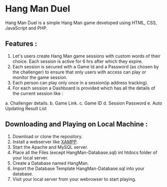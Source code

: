 # Hang Man Duel

  Hang Man Duel is a simple Hang Man game developed using HTML, CSS, JavaScript and PHP.

## Features :

  1. Let's users create Hang Man game sessions with custom words of their choice. Each session is active for 6 hrs after which they expire.
  2. Each session is secured with a Game Id and a Password (as chosen by the challenger) to ensure that only users with access can play or monitor the game session.
  3. Each person can play only once in a session(ip address tracking).
  4. For each session a Dashboard is provided which has all the details of the current session like :
  
   a. Challenger details.
   b. Game Link.
   c. Game ID
   d. Session Password
   e. Auto Updating Result List   
    
## Downloading and Playing on Local Machine :

  1. Download or clone the repository.
  2. Install a webserver like [XAMPP](https://www.apachefriends.org/download.html).
  3. Start the Apache and MySQL server.
  4. Place all the Files (except HangMan-Database.sql) int htdocs folder of your local server.
  5. Create a Database named HangMan.
  6. Import the Database Template HangMan-Database.sql into your database.
  7. Visit your local server from your webrowser to start playing.
